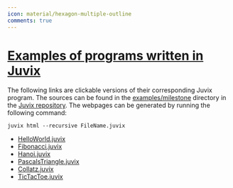 ```yaml
---
icon: material/hexagon-multiple-outline
comments: true
---
```


# [Examples of programs written in Juvix](https://github.com/anoma/juvix/tree/main/examples/milestone)

The following links are clickable versions of their corresponding Juvix
program. The sources can be found in the [examples/milestone](https://github.com/anoma/juvix/tree/main/examples/milestone) directory in the [Juvix repository](https://github.com/anoma/juvix). The webpages can be generated by running the following command:

```shell
juvix html --recursive FileName.juvix
```

- [HelloWorld.juvix](./../examples/html/HelloWorld/HelloWorld.html)
- [Fibonacci.juvix](./../examples/html/Fibonacci/Fibonacci.html)
- [Hanoi.juvix](./../examples/html/Hanoi/Hanoi.html)
- [PascalsTriangle.juvix](./../examples/html/PascalsTriangle/PascalsTriangle.html)
- [Collatz.juvix](./../examples/html/Collatz/Collatz.html)
- [TicTacToe.juvix](./../examples/html/TicTacToe/CLI/CLI.TicTacToe.html)
